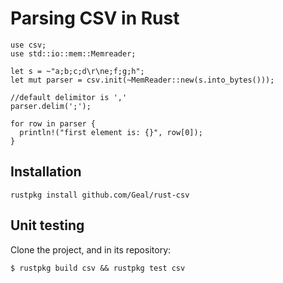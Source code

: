 # Parsing CSV in Rust

    use csv;
    use std::io::mem::Memreader;

    let s = ~"a;b;c;d\r\ne;f;g;h";
    let mut parser = csv.init(~MemReader::new(s.into_bytes()));

    //default delimitor is ','
    parser.delim(';');

    for row in parser {
      println!("first element is: {}", row[0]);
    }

## Installation

    rustpkg install github.com/Geal/rust-csv

## Unit testing

Clone the project, and in its repository:

    $ rustpkg build csv && rustpkg test csv

